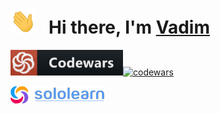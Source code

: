 <h1>
  <img height="40" src="/img/hi.gif">
  &nbsp Hi there, I'm
  <a href="https://github.com/volvad?tab=repositories">
    Vadim
  </a>
</h1>

[<img src="/img/codewars.png" width=180 alt=""/>](https://www.codewars.com/users/volvad)[![codewars](https://www.codewars.com/users/volvad/badges/large)](https://www.codewars.com/users/volvad)

[<img src="/img/sololearn.png" width=150 alt=""/>](https://www.sololearn.com/profile/26835374)

<img src="https://api2.sololearn.com/v2/certificates/CT-SQ6A1MI1/image/jpg" width="135" alt=""/><span> </span><img src="https://api2.sololearn.com/v2/certificates/CT-B4FLEIUB/image/jpg" width="135" alt=""/><span> </span><img src="https://api2.sololearn.com/v2/certificates/CT-MJLRBSF8/image/jpg" width="135" alt=""/><span> </span><img src="https://api2.sololearn.com/v2/certificates/CT-CXXDMAKR/image/jpg" width="135" alt=""/><span> </span><img src="https://api2.sololearn.com/v2/certificates/CT-LYXVFLKE/image/jpg" width="135" alt=""/><span> </span><img src="https://api2.sololearn.com/v2/certificates/CT-UIIWTN3T/image/jpg" width="135" alt=""/>
